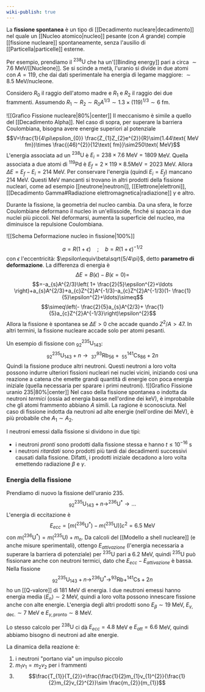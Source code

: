 ```yaml
---
wiki-publish: true
---
```

La **fissione spontanea** è un tipo di [[Decadimento nucleare|decadimento]] nel quale un [[Nucleo atomico|nucleo]] pesante (con $A$ grande) compie [[fissione nucleare]] spontaneamente, senza l'ausilio di [[Particella|particelle]] esterne.

Per esempio, prendiamo il $^{238}\text{U}$ che ha un'[[Binding energy]] pari a circa $\sim7.6$ MeV/[[Nucleone]]. Se si scinde a metà, l'uranio si divide in due atomi con $A=119$, che dai dati sperimentale ha energia di legame maggiore: $\sim8.5$ MeV/nucleone.

Considero $R_{0}$ il raggio dell'atomo madre e $R_{1}$ e $R_{2}$ il raggio dei due frammenti. Assumendo $R_{1}\sim R_{2}\sim R_{0}A^{1/3}\sim1.3\times(119)^{1/3}\sim6$ fm.

![[Grafico Fissione nucleare|80%|center]]
Il meccanismo è simile a quello del [[Decadimento Alpha]]. Nel caso di sopra, per superare la barriera Coulombiana, bisogna avere energie superiori al potenziale
$$V=\frac{1}{4\pi\epsilon_{0}} \frac{Z_{1}Z_{2}e^{2}}{R}\sim(1.44\text{ MeV fm})\times \frac{(46)^{2}}{12\text{ fm}}\sim250\text{ MeV}$$
L'energia associata ad un $^{238}\text{U}$ è $E_{i}=238\times7.6\text{ MeV}=1809$ MeV. Quella associata a due atomi di $^{119}\text{Pd}$ è $E_{f}=2\times119\times8.5\text{MeV}=2023$ MeV. Allora $\Delta E=E_{f}-E_{i}=214$ MeV. Per conservare l'energia (quindi $E_{i}=E_{f}$) mancano 214 MeV. Questi MeV mancanti si trovano in altri prodotti della fissione nucleari, come ad esempio [[neutrone|neutroni]], [[Elettrone|elettroni]], [[Decadimento Gamma#Radiazione elettromagnetica|radiazione]] $\gamma$ e altro.

Durante la fissione, la geometria del nucleo cambia. Da una sfera, le forze Coulombiane deformano il nucleo in un'ellissoide, finché si spacca in due nuclei più piccoli. Nel deformarsi, aumenta la superficie del nucleo, ma diminuisce la repulsione Coulombiana.

![[Schema Deformazione nucleo in fissione|100%]]

$$a=R(1+\epsilon)\quad;\quad b=R(1+\epsilon)^{-1/2}$$
con $\epsilon$ l'eccentricità: $\epsilon\equiv\beta\sqrt{5/4\pi}$, detto **parametro di deformazione**. La differenza di energia è
$$\Delta E=B(\epsilon)-B(\epsilon=0)=$$
$$=-a_{s}A^{2/3}\left( 1+ \frac{2}{5}\epsilon^{2}+\ldots \right)+a_{s}A^{2/3}+a_{c}Z^{2}A^{-1/3}-a_{c}Z^{2}A^{-1/3}(1- \frac{1}{5}\epsilon^{2}+\ldots)\simeq$$
$$\simeq\left(- \frac{2}{5}a_{s}A^{2/3}+ \frac{1}{5}a_{c}Z^{2}A^{-1/3}\right)\epsilon^{2}$$
Allora la fissione è spontanea se $\Delta E>0$ che accade quando $Z^{2}/A>47$. In altri termini, la fissione nucleare accade solo per atomi pesanti.

Un esempio di fissione con $^{235}_{92}\text{U}_{143}$:
$$^{235}_{92}\text{U}_{143} + n \rightarrow\ _{37}^{93}\text{Rb}_{56}+\ _{55}^{141}\text{Cs}_{86}+2n$$
Quindi la fissione produce altri neutroni. Questi neutroni a loro volta possono indurre ulteriori fissioni nucleari nei nuclei vicini, iniziando così una reazione a catena che emette grandi quantità di energie con poca energia iniziale (quella necessaria per sparare i primi neutroni).
![[Grafico Fissione uranio 235|80%|center]]
Nel caso della fissione spontanea o indotta da neutroni *termici* (ossia ad energia basse nell'ordine dei keV), è improbabile che gli atomi frammento abbiano $A$ simili. La ragione è sconosciuta. Nel caso di fissione indotta da neutroni ad alte energie (nell'ordine dei MeV), è più probabile che $A_{1}\sim A_{2}$.

I neutroni emessi dalla fissione si dividono in due tipi:
- i neutroni *pronti* sono prodotti dalla fissione stessa e hanno $t\leq10^{-16}$ s
- i neutroni *ritardati* sono prodotti più tardi dai decadimenti successivi causati dalla fissione. Difatti, i prodotti iniziale decadono a loro volta emettendo radiazione $\beta$ e $\gamma$.
### Energia della fissione
Prendiamo di nuovo la fissione dell'uranio 235.
$$^{235}_{92}\text{U}_{143} + n \rightarrow ^{236}\text{U}^{*} \rightarrow\ldots$$
L'energia di eccitazione è
$$E_{ecc}=[m(^{236}\text{U}^{*})-m(^{235}\text{U})]c^{2}=6.5\text{ MeV}$$
con $m(^{236}\text{U}^{*})=m(^{235}\text{U})+m_{n}$. Da calcoli del [[Modello a shell nucleare]] (e anche misure sperimentali), ottengo $E_{attivazione}$ (l'energia necessaria a superare la barriera di potenziale) per $^{235}\text{U}$ pari a 6.2 MeV, quindi $^{235}\text{U}$ può fissionare anche con neutroni termici, dato che $E_{ecc}-E_{attivazione}$ è bassa. Nella fissione
$$^{235}_{92}\text{U}_{143} + n \rightarrow ^{236}\text{U}^{*} \rightarrow ^{93}\text{Rb}+^{141}\text{Cs}+2n$$
ho un [[Q-valore]] di 181 MeV di energia. I due neutroni emessi hanno energia media $\left\langle E_{n} \right\rangle\sim2$ MeV, quindi a loro volta possono innescare fissione anche con alte energie. L'energia degli altri prodotti sono $E_{\beta}\sim19$ MeV, $E_{\gamma,\text{dec.}}\sim7$ MeV e $E_{\gamma,\text{pronto}}\sim8$ MeV.

Lo stesso calcolo per $^{238}\text{U}$ ci dà $E_{ecc}=4.8$ MeV e $E_{att}=6.6$ MeV, quindi abbiamo bisogno di neutroni ad alte energie.

La dinamica della reazione è:
1. i neutroni "portano via" un impulso piccolo
2. $m_{1}v_{1}=m_{2}v_{2}$ per i frammenti
3. $$\frac{T_{1}}{T_{2}}=\frac{\frac{1}{2}m_{1}v_{1}^{2}}{\frac{1}{2}m_{2}v_{2}^{2}}\sim \frac{m_{2}}{m_{1}}$$
